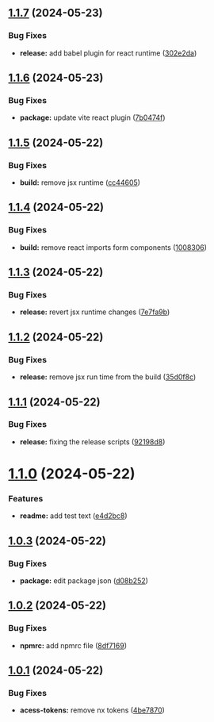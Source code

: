## [1.1.7](https://github.com/bsahitya/web-design-system/compare/v1.1.6...v1.1.7) (2024-05-23)


### Bug Fixes

* **release:** add babel plugin for react runtime ([302e2da](https://github.com/bsahitya/web-design-system/commit/302e2da4aa980e7548c34a89aeca9de906901363))

## [1.1.6](https://github.com/bsahitya/web-design-system/compare/v1.1.5...v1.1.6) (2024-05-23)


### Bug Fixes

* **package:** update vite react plugin ([7b0474f](https://github.com/bsahitya/web-design-system/commit/7b0474f8f66ca8267467c60dbbe70044ee22cebe))

## [1.1.5](https://github.com/bsahitya/web-design-system/compare/v1.1.4...v1.1.5) (2024-05-22)


### Bug Fixes

* **build:** remove jsx runtime ([cc44605](https://github.com/bsahitya/web-design-system/commit/cc44605f584f9346c7469545ee5eb88c2d21c4a0))

## [1.1.4](https://github.com/bsahitya/web-design-system/compare/v1.1.3...v1.1.4) (2024-05-22)


### Bug Fixes

* **build:** remove react imports form components ([1008306](https://github.com/bsahitya/web-design-system/commit/1008306102ad72753cfc34830dc2607a84c9fe37))

## [1.1.3](https://github.com/bsahitya/web-design-system/compare/v1.1.2...v1.1.3) (2024-05-22)


### Bug Fixes

* **release:** revert jsx runtime changes ([7e7fa9b](https://github.com/bsahitya/web-design-system/commit/7e7fa9b3b9ae22758e607adf57719594419b7cb7))

## [1.1.2](https://github.com/bsahitya/web-design-system/compare/v1.1.1...v1.1.2) (2024-05-22)


### Bug Fixes

* **release:** remove jsx run time from the build ([35d0f8c](https://github.com/bsahitya/web-design-system/commit/35d0f8cf4b7f70d34ab2421e9e03962cb6399b4d))

## [1.1.1](https://github.com/bsahitya/web-design-system/compare/v1.1.0...v1.1.1) (2024-05-22)


### Bug Fixes

* **release:** fixing the release scripts ([92198d8](https://github.com/bsahitya/web-design-system/commit/92198d80c0e8fd1f4467184ae7d55de8972d728f))

# [1.1.0](https://github.com/bsahitya/web-design-system/compare/v1.0.3...v1.1.0) (2024-05-22)


### Features

* **readme:** add test text ([e4d2bc8](https://github.com/bsahitya/web-design-system/commit/e4d2bc89a343cc1f9d8e7a62b05867f974b3e29b))

## [1.0.3](https://github.com/bsahitya/web-design-system/compare/v1.0.2...v1.0.3) (2024-05-22)


### Bug Fixes

* **package:** edit package json ([d08b252](https://github.com/bsahitya/web-design-system/commit/d08b25215cb280a72eb0a6d9c11249e12bd9a430))

## [1.0.2](https://github.com/bsahitya/web-design-system/compare/v1.0.1...v1.0.2) (2024-05-22)


### Bug Fixes

* **npmrc:** add npmrc file ([8df7169](https://github.com/bsahitya/web-design-system/commit/8df7169c7402c10cb80a8b638610d06cb62ae8e2))

## [1.0.1](https://github.com/bsahitya/web-design-system/compare/v1.0.0...v1.0.1) (2024-05-22)


### Bug Fixes

* **acess-tokens:** remove nx tokens ([4be7870](https://github.com/bsahitya/web-design-system/commit/4be7870f9c6e77834a665cce3e3d477a23e0920a))
